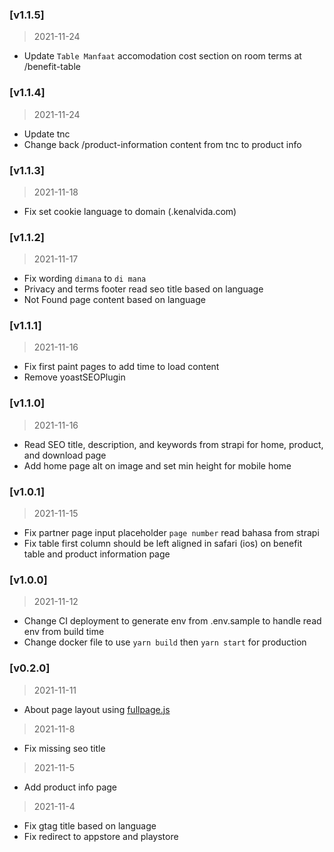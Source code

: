 ### [v1.1.5]

> 2021-11-24

-   Update `Table Manfaat` accomodation cost section on room terms at /benefit-table

### [v1.1.4]

> 2021-11-24

-   Update tnc
-   Change back /product-information content from tnc to product info

### [v1.1.3]

> 2021-11-18

-   Fix set cookie language to domain (.kenalvida.com)

### [v1.1.2]

> 2021-11-17

-   Fix wording `dimana` to `di mana`
-   Privacy and terms footer read seo title based on language
-   Not Found page content based on language

### [v1.1.1]

> 2021-11-16

-   Fix first paint pages to add time to load content
-   Remove yoastSEOPlugin

### [v1.1.0]

> 2021-11-16

-   Read SEO title, description, and keywords from strapi for home, product, and download page
-   Add home page alt on image and set min height for mobile home

### [v1.0.1]

> 2021-11-15

-   Fix partner page input placeholder `page number` read bahasa from strapi
-   Fix table first column should be left aligned in safari (ios) on benefit table and product information page

### [v1.0.0]

> 2021-11-12

-   Change CI deployment to generate env from .env.sample to handle read env from build time
-   Change docker file to use `yarn build` then `yarn start` for production

### [v0.2.0]

> 2021-11-11

-   About page layout using [fullpage.js](https://alvarotrigo.com/fullPage/)

> 2021-11-8

-   Fix missing seo title

> 2021-11-5

-   Add product info page

> 2021-11-4

-   Fix gtag title based on language
-   Fix redirect to appstore and playstore
